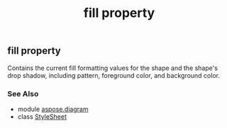 ﻿---
title: fill property
second_title: Aspose.Diagram for Python via .NET API References
description: 
type: docs
weight: 80
url: /python-net/aspose.diagram/stylesheet/fill/
is_root: false
---

## fill property


Contains the current fill formatting values for the shape and the shape's drop shadow, including pattern, foreground color, and background color.

### See Also
* module [aspose.diagram](../../)
* class [StyleSheet](/diagram/python-net/aspose.diagram/stylesheet)
